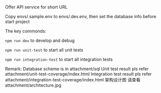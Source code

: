 
Offer API service for short URL

Copy envs/.sample.env to envs/.dev.env, then set the database info before start project

The key commonds:

`npm run dev` to develop and debug

`npm run unit-test` to start all unit tests

`npm run integration-test` to start all integration tests

Remark:
Database scheme is in attachment/sql
Unit test result pls refer attachment/unit-test-coverage/index.html
Integration test result pls refer attachment/integration-test-coverage/index.html
架构设计图 请查看 attachment/architecture.jpg
